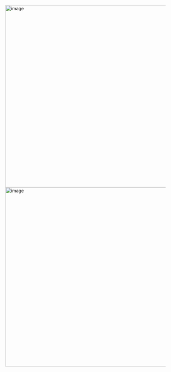 <img width="572" alt="image" src="https://github.com/user-attachments/assets/b9714608-c0ad-4d40-afa4-5ad8fb53375e" /><br>
<img width="563" alt="image" src="https://github.com/user-attachments/assets/ff5407a7-5ee1-42c5-a874-55f2007362b1" />

